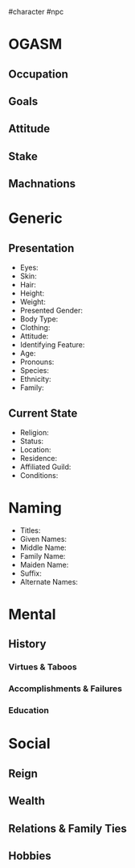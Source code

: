 #character #npc 
# OGASM
## Occupation

## Goals

## Attitude

## Stake

## Machnations

# Generic
## Presentation
- Eyes:
- Skin:
- Hair:
- Height:
- Weight:
- Presented Gender:
- Body Type:
- Clothing:
- Attitude:
- Identifying Feature:
- Age:
- Pronouns:
- Species:
- Ethnicity:
- Family:

## Current State
- Religion:
- Status:
- Location:
- Residence:
- Affiliated Guild:
- Conditions:

# Naming
- Titles:
- Given Names:
- Middle Name:
- Family Name:
- Maiden Name:
- Suffix:
- Alternate Names:

# Mental
## History

### Virtues & Taboos

### Accomplishments & Failures

### Education

# Social
## Reign

## Wealth

## Relations & Family Ties

## Hobbies
